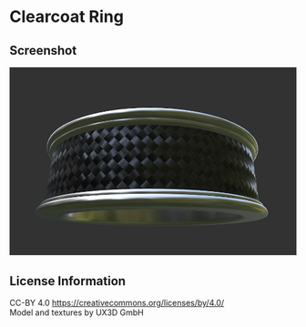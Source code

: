 # Clearcoat Ring
## Screenshot

[![screenshot](screenshot/screenshot.jpg)](http://gltf.ux3d.io?model=Ring)

## License Information
CC-BY 4.0 https://creativecommons.org/licenses/by/4.0/  
Model and textures by UX3D GmbH